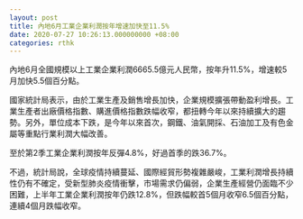 ```yaml
---
layout: post
title: 內地6月工業企業利潤按年增速加快至11.5%
date: 2020-07-27 10:26:13.000000000 +08:00
categories: rthk
---
```


內地6月全國規模以上工業企業利潤6665.5億元人民幣，按年升11.5%，增速較5月加快5.5個百分點。

國家統計局表示，由於工業生產及銷售增長加快，企業規模擴張帶動盈利增長。工業生產者出廠價格指數、購進價格指數跌幅收窄，都扭轉今年以來持續擴大的趨勢。另外，單位成本下跌，是今年以來首次，鋼鐵、油氣開採、石油加工及有色金屬等重點行業利潤大幅改善。

至於第2季工業企業利潤按年反彈4.8%，好過首季的跌36.7%。

不過，統計局說，全球疫情持續蔓延、國際經貿形勢複雜嚴峻，工業利潤增長持續性仍有不確定，受新型肺炎疫情衝擊，市場需求仍偏弱，企業生產經營仍面臨不少困難，上半年工業企業利潤按年仍跌12.8%，但跌幅較首5個月收窄6.5個百分點，連續4個月跌幅收窄。
